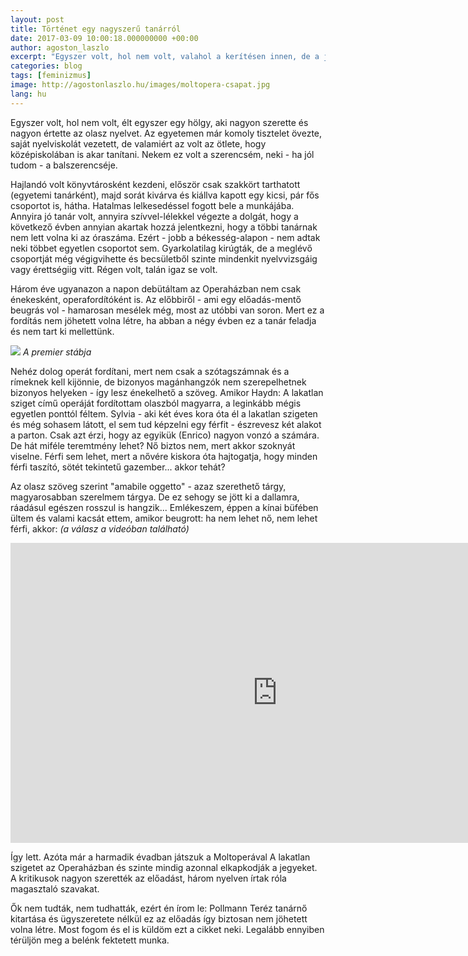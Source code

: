 ```yaml
---
layout: post
title: Történet egy nagyszerű tanárról
date: 2017-03-09 10:00:18.000000000 +00:00
author: agoston_laszlo
excerpt: "Egyszer volt, hol nem volt, valahol a kerítésen innen, de a jó érzés határain túl élt egyszer egy család. Nagy család volt, sok testvér, unokatestvér, ipa és napa, de ami a legkülönösebb volt bennük: egyetlen óriási házban laktak. A rokonság nem csak lakásonként, de emeletenként is tudott szerveződni. Úgy is nevezték, a Világ-ház"
categories: blog
tags: [feminizmus]
image: http://agostonlaszlo.hu/images/moltopera-csapat.jpg
lang: hu
---
```

Egyszer volt, hol nem volt, élt egyszer egy hölgy, aki nagyon szerette és nagyon értette az olasz nyelvet. Az egyetemen már komoly tisztelet övezte, saját nyelviskolát vezetett, de valamiért az volt az ötlete, hogy középiskolában is akar tanítani. Nekem ez volt a szerencsém, neki - ha jól tudom - a balszerencséje.

Hajlandó volt könyvtárosként kezdeni, először csak szakkört tarthatott (egyetemi tanárként), majd sorát kivárva és kiállva kapott egy kicsi, pár fős csoportot is, hátha. Hatalmas lelkesedéssel fogott bele a munkájába. Annyira jó tanár volt, annyira szívvel-lélekkel végezte a dolgát, hogy a következő évben annyian akartak hozzá jelentkezni, hogy a többi tanárnak nem lett volna ki az óraszáma. Ezért - jobb a békesség-alapon - nem adtak neki többet egyetlen csoportot sem. Gyarkolatilag kirúgták, de a meglévő csoportját még végigvihette és becsületből szinte mindenkit nyelvvizsgáig vagy érettségiig vitt. Régen volt, talán igaz se volt.

Három éve ugyanazon a napon debütáltam az Operaházban nem csak énekesként, operafordítóként is. Az előbbiről - ami egy előadás-mentő beugrás vol - hamarosan mesélek még, most az utóbbi van soron. Mert ez a fordítás nem jöhetett volna létre, ha abban a négy évben ez a tanár feladja és nem tart ki mellettünk. 

![](http://agostonlaszlo.hu/images/moltopera-csapat.jpg)
*A premier stábja*

Nehéz dolog operát fordítani, mert nem csak a szótagszámnak és a rímeknek kell kijönnie, de bizonyos magánhangzók nem szerepelhetnek bizonyos helyeken - így lesz énekelhető a szöveg. Amikor Haydn: A lakatlan sziget című operáját fordítottam olaszból magyarra, a leginkább mégis egyetlen ponttól féltem. Sylvia - aki két éves kora óta él a lakatlan szigeten és még sohasem látott, el sem tud képzelni egy férfit - észrevesz két alakot a parton. Csak azt érzi, hogy az egyikük (Enrico) nagyon vonzó a számára. De hát miféle teremtmény lehet? Nő biztos nem, mert akkor szoknyát viselne. Férfi sem lehet, mert a nővére kiskora óta hajtogatja, hogy minden férfi taszító, sötét tekintetű gazember... akkor tehát?

Az olasz szöveg szerint "amabile oggetto" - azaz szerethető tárgy, magyarosabban szerelmem tárgya. De ez sehogy se jött ki a dallamra, ráadásul egészen rosszul is hangzik... Emlékeszem, éppen a kínai büfében ültem és valami kacsát ettem, amikor beugrott: ha nem lehet nő, nem lehet férfi, akkor: *(a válasz a videóban található)*

<iframe width="853" height="480" src="https://www.youtube.com/embed/z1Oz1uAQMm0start=75" frameborder="0" allowfullscreen></iframe>

Így lett. Azóta már a harmadik évadban játszuk a Moltoperával A lakatlan szigetet az Operaházban és szinte mindig azonnal elkapkodják a jegyeket. A kritikusok nagyon szerették az előadást, három nyelven írtak róla magasztaló szavakat. 

Ők nem tudták, nem tudhatták, ezért én írom le: Pollmann Teréz tanárnő kitartása és ügyszeretete nélkül ez az előadás így biztosan nem jöhetett volna létre. Most fogom és el is küldöm ezt a cikket neki. Legalább ennyiben térüljön meg a belénk fektetett munka.
